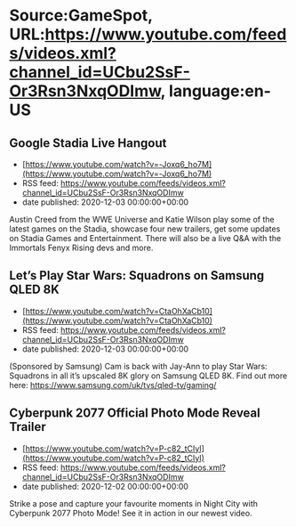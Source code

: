 # Source:GameSpot, URL:https://www.youtube.com/feeds/videos.xml?channel_id=UCbu2SsF-Or3Rsn3NxqODImw, language:en-US

## Google Stadia Live Hangout
 - [https://www.youtube.com/watch?v=-Joxq6_ho7M](https://www.youtube.com/watch?v=-Joxq6_ho7M)
 - RSS feed: https://www.youtube.com/feeds/videos.xml?channel_id=UCbu2SsF-Or3Rsn3NxqODImw
 - date published: 2020-12-03 00:00:00+00:00

Austin Creed from the WWE Universe and Katie Wilson play some of the latest games on the Stadia, showcase four new trailers, get some updates on Stadia Games and Entertainment. There will also be a live Q&A with the Immortals Fenyx Rising devs and more.

## Let’s Play Star Wars: Squadrons on Samsung QLED 8K
 - [https://www.youtube.com/watch?v=CtaOhXaCb10](https://www.youtube.com/watch?v=CtaOhXaCb10)
 - RSS feed: https://www.youtube.com/feeds/videos.xml?channel_id=UCbu2SsF-Or3Rsn3NxqODImw
 - date published: 2020-12-03 00:00:00+00:00

(Sponsored by Samsung) Cam is back with Jay-Ann to play Star Wars: Squadrons in all it’s upscaled 8K glory on Samsung QLED 8K. Find out more here: https://www.samsung.com/uk/tvs/qled-tv/gaming/

## Cyberpunk 2077 Official Photo Mode Reveal Trailer
 - [https://www.youtube.com/watch?v=P-c82_tCIyI](https://www.youtube.com/watch?v=P-c82_tCIyI)
 - RSS feed: https://www.youtube.com/feeds/videos.xml?channel_id=UCbu2SsF-Or3Rsn3NxqODImw
 - date published: 2020-12-02 00:00:00+00:00

Strike a pose and capture your favourite moments in Night City with Cyberpunk 2077 Photo Mode! See it in action in our newest video.

